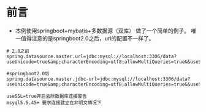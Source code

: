 # 前言
- 本例使用springboot+mybatis+多数据源（双库）
做了一个简单的例子。
唯一值得注意的是springboot2.0之后，url的配置不一样了。
```properties
# 2.0之前
spring.datasource.master.url=jdbc:mysql://localhost:3306/data?useUnicode=true&amp;characterEncoding=utf8;allowMultiQueries=true&&useSSL=true

#springboot2.0后
spring.datasource.master.jdbc-url=jdbc:mysql://localhost:3306/data?useUnicode=true&amp;characterEncoding=utf8;allowMultiQueries=true&&useSSL=true

useSSL=true开启去除数据库连接警告
msyql5.5.45+ 要求连接建立在非明文情况下

```